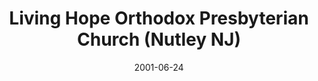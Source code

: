 ---
date: &id001 2001-06-24
end_date: null
location:
  address: null
  city: Nutley
  state: NJ
minister:
- end: 2000-01-01
  name: Douglas Watson
  start: 1996-01-01
  type: Evangelist
- end: 2005-02-27
  name: Patrick W. Malone
  start: 2001-01-01
  type: Pastor
ministers:
- Douglas Watson
- Patrick W. Malone
name: Living Hope Orthodox Presbyterian Church
names:
- end: 2001-06-24
  name: Living Hope Orthodox Presbyterian Chapel
  start: 1995-06-01
- end: 2005-02-27
  name: Living Hope Orthodox Presbyterian Church
  start: 2001-06-24
origination_date: *id001
raw_data: 'NEW JERSEY Nutley

  Living Hope Orthodox Presbyterian Chapel  (June 1995-June 24, 2001)

  Living Hope Orthodox Presbyterian Church  (June 24, 2001-February 27, 2005)

  Evangelist: Douglas Watson, 1996-2000

  Pastor: Patrick W. Malone, 2001-5

  '
received_from: null
states:
- NJ
status:
  active: false
  end_date: 2005-02-27
  reason: null
  received_from: null
  withdrawal_to: null
title: Living Hope Orthodox Presbyterian Church (Nutley NJ)
year_established:
- 2001

---